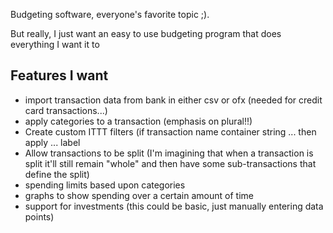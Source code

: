 Budgeting software, everyone's favorite topic ;).

But really, I just want an easy to use budgeting program that does everything I want it to

## Features I want
* import transaction data from bank in either csv or ofx (needed for credit card transactions...)
* apply categories to a transaction (emphasis on plural!!)
* Create custom ITTT filters (if transaction name container string ... then apply ... label
* Allow transactions to be split (I'm imagining that when a transaction is split it'll still remain "whole" and then have some sub-transactions that define the split)
* spending limits based upon categories
* graphs to show spending over a certain amount of time
* support for investments (this could be basic, just manually entering data points)

